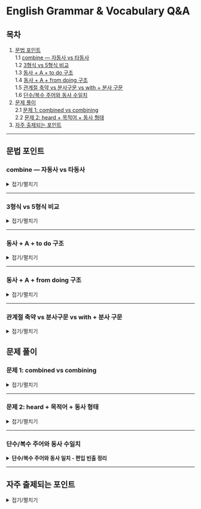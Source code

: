 # English Grammar & Vocabulary Q&A

## 목차

1. [문법 포인트](#문법-포인트)  
   1.1 [combine — 자동사 vs 타동사](#combine--자동사-vs-타동사)  
   1.2 [3형식 vs 5형식 비교](#3형식-vs-5형식-비교)  
   1.3 [동사 + A + to do 구조](#동사--a--to-do-구조)  
   1.4 [동사 + A + from doing 구조](#동사--a--from-doing-구조)  
   1.5 [관계절 축약 vs 분사구문 vs with + 분사 구문](#관계절-축약-vs-분사구문-vs-with--분사-구문)  
     1.6 [단수/복수 주어와 동사 수일치](#단수/복수-주어와-동사-수일치)
3. [문제 풀이](#문제-풀이)  
   2.1 [문제 1: combined vs combining](#문제-1-combined-vs-combining)  
   2.2 [문제 2: heard + 목적어 + 동사 형태](#문제-2-heard--목적어--동사-형태)  
4. [자주 출제되는 포인트](#자주-출제되는-포인트)

---

## 문법 포인트

### combine — 자동사 vs 타동사

<details>
<summary>접기/펼치기</summary>

**combine**

- **자동사 (vi)**: 스스로 결합되다, 결합하다  
  예: Oil and water don't combine easily.  
  전치사 **with**와 함께 자주 쓰임.

- **타동사 (vt)**: ~을 결합하다, 혼합하다  
  예: She combined theory and practice.  
  목적어 바로 뒤에 대상이 올 수 있음.

> 자동사일 경우: combine with ~  
> 타동사일 경우: combine A and B / combine A with B  
> **문맥에 따라 자동사와 타동사 모두 가능하지만 구조가 다르므로 주의!**

</details>

---

### 3형식 vs 5형식 비교

<details>
<summary>접기/펼치기</summary>

| 구분          | 3형식                          | 5형식                                   |
| ------------- | ------------------------------ | --------------------------------------- |
| 기본 구조     | S + V + O                      | S + V + O + O.C                         |
| 목적격 보어   | 없음                          | 있음 (동사원형, 현재분사, 형용사 등)    |
| 동사 예시    | say, know, explain 등           | make, let, hear, see, watch, help 등    |
| 예문         | I know he left early.          | I heard him leave.                      |

> **암기 포인트:**  
> - 동사 뒤에 that절(S+V)이 오면 3형식  
> - 동사 뒤에 목적어 + 동사원형/분사 형태가 오면 5형식  
> - 지각동사(hear, see, watch)와 사역동사(make, let)는 주로 5형식 구조를 취함

</details>

---

### 동사 + A + to do 구조

<details>
<summary>접기/펼치기</summary>

다음과 같은 동사들은 **5형식** 문장에서 **목적어 + to부정사**를 목적격 보어로 취한다.

| 동사 | 의미 |
|------|------|
| **want** | A가 ~하기를 원하다 |
| **forbid** | A가 ~하는 것을 금지하다 |

#### 예문:
- I want **you to be** happy.  
- They forbade **us to enter** the building.  
  (※ ‘forbid’은 전통적으로 ‘to부정사’를 취함)

> **암기 팁:** want / ask / tell / allow / force / forbid 등은 **to부정사**를 목적격 보어로 취하는 5형식 구조!

</details>

---

### 동사 + A + from doing 구조

<details>
<summary>접기/펼치기</summary>

아래 동사들은 **목적어(A)** 뒤에 **from + 동명사(doing)** 형태를 목적어 보어처럼 취하여 **금지/방지**의 의미를 나타냄.

| 동사 | 의미 |
|------|------|
| **keep** | A가 ~하지 못하게 하다 |
| **stop** | A가 ~하는 것을 막다 |
| **prevent** | A가 ~하지 못하게 막다 |
| **prohibit** | A가 ~하는 것을 금지하다 |

#### 예문:
- The rain kept **us from going** out.  
- They stopped **him from making** a mistake.  
- She prevented **me from talking**.  
- The rule prohibits **people from smoking** here.

> **암기 팁:** **keep / stop / prevent / prohibit** + A + **from -ing**  
> → "A가 ~하지 못하게 하다" 구조로 자주 출제됨!

</details>

---
### 관계절 축약 vs 분사구문 vs with + 분사 구문

<details>
<summary>접기/펼치기</summary>

#### ✅ 핵심 비교표

| 구분 | 관계절 축약 | 분사구문 | with + 분사 (부대상황) |
|------|--------------|----------|------------------------|
| 문법 역할 | **형용사** (명사 수식) | **부사** (문장 전체 수식) | **부사** (부대상황 설명) |
| 주어 유무 | 선행사 존재 (명사) | 주절과 주어 같으면 생략 | 명사 명시 (with + 명사) |
| 생략 구조 | 관계대명사 + be 생략 | 접속사 + 주어 생략 | 전치사 with + 명사 + 분사 |
| 기능 | 명사 보충 설명 | 시간, 이유, 조건, 양보 등 | 동시 동작, 상태 묘사 |
| 형태 | 현재분사/과거분사 | 현재분사/과거분사/완료분사 | 현재분사/과거분사 |

---

#### ✅ 예문 비교

| 구문 | 예문 | 해석 |
|------|------|------|
| 관계절 축약 | The man **standing at the door** is my uncle. | 문 앞에 서 있는 남자는 내 삼촌이다. |
| 분사구문 | **Being tired**, he went to bed early. | 피곤해서 그는 일찍 잤다. |
| with 분사 | He sat **with his arms crossed**. | 그는 팔짱을 낀 채로 앉아 있었다. |

---

#### ✅ 구조 요약

| 질문 | 관계절 축약 | 분사구문 | with + 분사 |
|------|-------------|----------|-------------|
| 명사를 꾸미는가? | ✅ | ❌ | 🔸 가능 (with 명사 필요) |
| 문장 전체 수식? | ❌ | ✅ | ✅ |
| 부사적 정보인가? | ❌ | ✅ | ✅ |
| 주어 명시되는가? | ✅ (선행사) | ❌ (주절 주어와 동일시) | ✅ (with + 명사) |

---

#### ✅ 암기 팁

| 문법 | 구조 기억법 | 예시 키워드 |
|------|-------------|-------------|
| 관계절 축약 | *(명사 + 분사)* | who/which + be 생략 |
| 분사구문 | *(분사로 시작하는 절)* | 이유, 조건, 시간 등 부사 |
| with + 분사 | *(with + 명사 + 상태)* | 눈 감은 채, 팔짱 낀 채 등 |

</details>


## 문제 풀이

### 문제 1: combined vs combining

<details>
<summary>접기/펼치기</summary>

> To see so much power ②combining with such lack ④of foresight is really disquieting for us Europeans.

**오답 위치:** ② combining  
**해설:**  
- ‘power’가 ‘lack of foresight’와 결합된 상태임을 나타내므로 능동형 ‘combining’ 대신 수동형 과거분사 ‘combined’가 적절.  
- 정답: **combined**

**전체 해석:**  
그렇게 엄청난 권력이 그렇게 앞을 내다보지 못하는 것과 결합되어 있다는 것을 보는 것은 우리 유럽인들에게는 매우 불안한 일이다.

</details>

---

### 문제 2: heard + 목적어 + 동사 형태

<details>
<summary>접기/펼치기</summary>

> Last night ①while I was trying ②to fall asleep, I heard ③the people in the next apartment ④sang and laugh.

**오답 위치:** ④ sang and laugh  
**해설:**  
- ‘heard’ 뒤에 목적어 ‘the people’이 있으므로 5형식 구조로 해석해야 함.  
- 3형식이면 “heard that S V” 형태로 완전한 절이 와야 하므로 ‘sang and laughed’가 맞음.  
- 5형식이면 목적어 + 동사원형/현재분사 형태가 와야 하므로 ‘sing and laugh’ 또는 ‘singing and laughing’이 맞음.  
- 따라서 ‘sang and laugh’는 시제 및 형태가 맞지 않음.  

**정답 예시:**  
- I heard them **sing** and **laugh**. (원형)  
- I heard them **singing** and **laughing**. (현재분사)

</details>

---
### 단수/복수 주어와 동사 수일치

<details>
<summary><strong> 단수/복수 주어와 동사 일치 - 편입 빈출 정리</strong></summary>

### ✅ 단수 취급하는 표현들

* **Everybody / Everyone / Someone / No one / Anybody / Nobody**

  * → 모두 단수로 취급
  * ✔️ *Everybody is happy.*
  * ✔️ *No one knows the answer.*

* **Each / Every / Each of + 복수명사**

  * ✔️ *Each of the students has a book.*
  * ✔️ *Every child loves candy.*

* **One of + 복수명사**

  * ✔️ *One of the teachers is sick.*

* **That절 / What절 / To부정사절 주어**

  * ✔️ *What he said is true.*
  * ✔️ *To travel alone is fun.*

* **불가산명사 (항상 단수 취급)**

  * advice, information, news, furniture, luggage, equipment, evidence 등
  * ✔️ *This information is useful.*

* **시간/거리/금액/무게 등 수치 표현**

  * ✔️ *Ten years is a long time.*
  * ✔️ *Three kilometers is far.*

---

### ✅ 복수 취급하는 표현들

* **A number of + 복수명사**

  * ✔️ *A number of students are late.*

* **복수 명사 (형태가 s로 끝남)**

  * ✔️ *Dogs are friendly animals.*

* **Police / People / Cattle / Staff**

  * 항상 복수 취급
  * ✔️ *The police are investigating the case.*

---

### ⚠️ 연결어에 따른 주어 일치 주의

* **A and B → 복수**

  * ✔️ *Tom and Jerry are funny.*

* **Either A or B / Neither A nor B → 가까운 주어에 일치**

  * ✔️ *Either you or he is wrong.*
  * ✔️ *Neither the teachers nor the principal was there.*

---

### ✅ 예외: 관계절에서의 수 일치

* **One of + 복수명사 + who/that + 복수동사**

  * ✔️ *One of the students who are good at math is Jane.*

---

</details>

---

## 자주 출제되는 포인트

<details>
<summary>접기/펼치기</summary>

- 지각동사/사역동사의 3형식 vs 5형식 구분 문제  
- 목적어 뒤 동사 형태(원형/분사/과거형)의 올바른 사용  
- 동명사 vs 과거분사 구분 문제 (ex. combining vs combined)  
- 자동사 vs 타동사에 따라 문장 구조가 달라지는 문제 (ex. combine)  
- 동사 + 목적어 + to부정사 구조 (ex. want A to do)  
- 동사 + 목적어 + from -ing 구조 (ex. keep A from doing)

</details>
